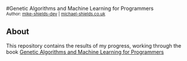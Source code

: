 #Genetic Algorithms and Machine Learning for Programmers
<br/>
<sub>Author: <a href="https://github.com/mike-shields-dev" target="_blank">mike-shields-dev</a> | <a href="https://www.michael-shields.co.uk" target="_blank">michael-shields.co.uk</a></sub>

## About

This repository contains the results of my progress, working through the book <a href="https://pragprog.com/titles/fbmach/genetic-algorithms-and-machine-learning-for-programmers" rel="noopener noreferrer">Genetic Algorithms and Machine Learning for Programmers</a>

